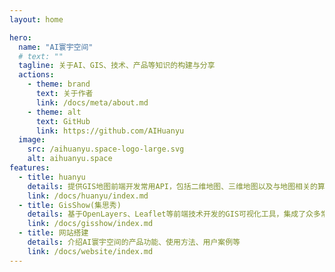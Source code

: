 ```yaml
---
layout: home

hero:
  name: "AI寰宇空间"
  # text: ""
  tagline: 关于AI、GIS、技术、产品等知识的构建与分享
  actions:
    - theme: brand
      text: 关于作者
      link: /docs/meta/about.md
    - theme: alt
      text: GitHub
      link: https://github.com/AIHuanyu
  image:
    src: /aihuanyu.space-logo-large.svg
    alt: aihuanyu.space
features:
  - title: huanyu
    details: 提供GIS地图前端开发常用API，包括二维地图、三维地图以及与地图相关的算法API
    link: /docs/huanyu/index.md
  - title: GisShow(集思秀)
    details: 基于OpenLayers、Leaflet等前端技术开发的GIS可视化工具，集成了众多常用的GIS功能模块
    link: /docs/gisshow/index.md
  - title: 网站搭建
    details: 介绍AI寰宇空间的产品功能、使用方法、用户案例等
    link: /docs/website/index.md
---
```


